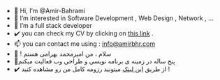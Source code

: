 - 👋 Hi, I’m @Amir-Bahrami
- 👀 I’m interested in Software Development , Web Design , Network , ...
- 🌱 I’m a full stack developer
- ✔️ you can check my CV by clicking on <a href="https://amirbhr.com">this link</a> .
- 📫 you can contact me using : info@amirbhr.com
- 👋 <font dir="rtl"> سلام ، من امیرمحمد بهرامی هستم ! </font>
- 👀پنج ساله در زمینه ی برنامه نویسی و طراحی وب فعالیت میکنم
- ✔️ از طریق <a href="https://amir-bahrami.ir">این لینک</a> میتونید رزومه کامل من رو مشاهده کنید ! 

<!---
Amir-Bahrami/Amir-Bahrami is a ✨ special ✨ repository because its `README.md` (this file) appears on your GitHub profile.
You can click the Preview link to take a look at your changes.
--->
